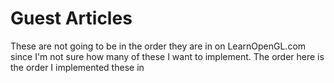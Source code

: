 # Guest Articles
 These are not going to be in the order they are in on LearnOpenGL.com since I'm not sure how many of these I want to implement. The order here is the order I implemented these in
